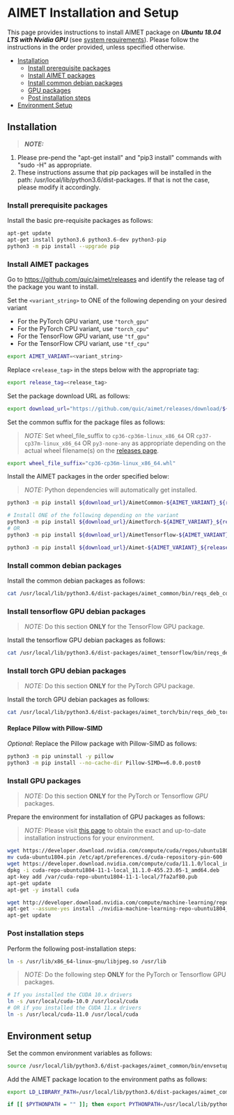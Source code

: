 # AIMET Installation and Setup
This page provides instructions to install AIMET package on ***Ubuntu 18.04 LTS with Nvidia GPU*** (see [system requirements]( docker_install.md#requirements)). Please follow the instructions in the order provided, unless specified otherwise.

- [Installation](#installation)
    - [Install prerequisite packages](#install-prerequisite-packages)
    - [Install AIMET packages](#install-aimet-packages)
    - [Install common debian packages](#install-common-debian-packages)
    - [GPU packages](#install-GPU-packages)
    - [Post installation steps](#post-installation-steps)
- [Environment Setup](#environment-setup)

## Installation

> **_NOTE:_**  
 1. Please pre-pend the "apt-get install" and "pip3 install" commands with "sudo -H" as appropriate.
 2. These instructions assume that pip packages will be installed in the path: /usr/local/lib/python3.6/dist-packages. If that is not the case, please modify it accordingly.

### Install prerequisite packages
Install the basic pre-requisite packages as follows:
```bash
apt-get update
apt-get install python3.6 python3.6-dev python3-pip
python3 -m pip install --upgrade pip
```

### Install AIMET packages
Go to https://github.com/quic/aimet/releases and identify the release tag of the package you want to install. 

Set the `<variant_string>` to ONE of the following depending on your desired variant
- For the PyTorch GPU variant, use `"torch_gpu"`
- For the PyTorch CPU variant, use `"torch_cpu"`
- For the TensorFlow GPU variant, use `"tf_gpu"`
- For the TensorFlow CPU variant, use `"tf_cpu"`
```bash
export AIMET_VARIANT=<variant_string>
```

Replace `<release_tag>` in the steps below with the appropriate tag:
```bash
export release_tag=<release_tag>
```

Set the package download URL as follows:
```bash
export download_url="https://github.com/quic/aimet/releases/download/${release_tag}"
```

Set the common suffix for the package files as follows:
> _NOTE:_ Set wheel_file_suffix to `cp36-cp36m-linux_x86_64` OR `cp37-cp37m-linux_x86_64` OR `py3-none-any` as appropriate depending on the actual wheel filename(s) on the [releases page](https://github.com/quic/aimet/releases).
```bash
export wheel_file_suffix="cp36-cp36m-linux_x86_64.whl"
```

Install the AIMET packages in the order specified below:
> _NOTE:_ Python dependencies will automatically get installed.
```bash
python3 -m pip install ${download_url}/AimetCommon-${AIMET_VARIANT}_${release_tag}-${wheel_file_suffix}

# Install ONE of the following depending on the variant
python3 -m pip install ${download_url}/AimetTorch-${AIMET_VARIANT}_${release_tag}-${wheel_file_suffix} -f https://download.pytorch.org/whl/torch_stable.html
# OR
python3 -m pip install ${download_url}/AimetTensorflow-${AIMET_VARIANT}_${release_tag}-${wheel_file_suffix}

python3 -m pip install ${download_url}/Aimet-${AIMET_VARIANT}_${release_tag}-${wheel_file_suffix}
```

### Install common debian packages
Install the common debian packages as follows:
```bash
cat /usr/local/lib/python3.6/dist-packages/aimet_common/bin/reqs_deb_common.txt | xargs apt-get --assume-yes install
```

### Install tensorflow GPU debian packages
> _NOTE:_ Do this section **ONLY** for the TensorFlow GPU package.

Install the tensorflow GPU debian packages as follows:
```bash
cat /usr/local/lib/python3.6/dist-packages/aimet_tensorflow/bin/reqs_deb_tf_gpu.txt | xargs apt-get --assume-yes install
```

### Install torch GPU debian packages
> _NOTE:_ Do this section **ONLY** for the PyTorch GPU package.

Install the torch GPU debian packages as follows:
```bash
cat /usr/local/lib/python3.6/dist-packages/aimet_torch/bin/reqs_deb_torch_gpu.txt | xargs apt-get --assume-yes install
```

#### Replace Pillow with Pillow-SIMD
*Optional*: Replace the Pillow package with Pillow-SIMD as follows:
```bash
python3 -m pip uninstall -y pillow
python3 -m pip install --no-cache-dir Pillow-SIMD==6.0.0.post0
```

### Install GPU packages
> _NOTE:_ Do this section **ONLY** for the PyTorch or Tensorflow *GPU* packages.

Prepare the environment for installation of GPU packages as follows:
> _NOTE:_ Please visit [this page](https://developer.nvidia.com/cuda-11.1.1-download-archive) to obtain the exact and up-to-date installation instructions for your environment.

```bash
wget https://developer.download.nvidia.com/compute/cuda/repos/ubuntu1804/x86_64/cuda-ubuntu1804.pin
mv cuda-ubuntu1804.pin /etc/apt/preferences.d/cuda-repository-pin-600
wget https://developer.download.nvidia.com/compute/cuda/11.1.0/local_installers/cuda-repo-ubuntu1804-11-1-local_11.1.0-455.23.05-1_amd64.deb
dpkg -i cuda-repo-ubuntu1804-11-1-local_11.1.0-455.23.05-1_amd64.deb
apt-key add /var/cuda-repo-ubuntu1804-11-1-local/7fa2af80.pub
apt-get update
apt-get -y install cuda

wget http://developer.download.nvidia.com/compute/machine-learning/repos/ubuntu1804/x86_64/nvidia-machine-learning-repo-ubuntu1804_1.0.0-1_amd64.deb
apt-get --assume-yes install ./nvidia-machine-learning-repo-ubuntu1804_1.0.0-1_amd64.deb
apt-get update
```

### Post installation steps
Perform the following post-installation steps:
```bash
ln -s /usr/lib/x86_64-linux-gnu/libjpeg.so /usr/lib
```

> _NOTE:_ Do the following step **ONLY** for the PyTorch or Tensorflow GPU packages.
```bash
# If you installed the CUDA 10.x drivers
ln -s /usr/local/cuda-10.0 /usr/local/cuda
# OR if you installed the CUDA 11.x drivers
ln -s /usr/local/cuda-11.0 /usr/local/cuda
```

## Environment setup
Set the common environment variables as follows:
```bash
source /usr/local/lib/python3.6/dist-packages/aimet_common/bin/envsetup.sh
```

Add the AIMET package location to the environment paths as follows:
```bash
export LD_LIBRARY_PATH=/usr/local/lib/python3.6/dist-packages/aimet_common/x86_64-linux-gnu:/usr/local/lib/python3.6/dist-packages/aimet_common:$LD_LIBRARY_PATH

if [[ $PYTHONPATH = "" ]]; then export PYTHONPATH=/usr/local/lib/python3.6/dist-packages/aimet_common/x86_64-linux-gnu; else export PYTHONPATH=/usr/local/lib/python3.6/dist-packages/aimet_common/x86_64-linux-gnu:$PYTHONPATH; fi
```
